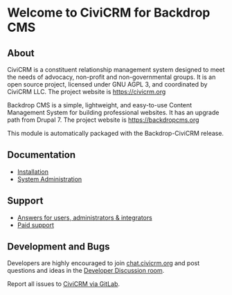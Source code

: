 Welcome to CiviCRM for Backdrop CMS
=====================================

About
-----

CiviCRM is a constituent relationship management system designed to
meet the needs of advocacy, non-profit and non-governmental groups.
It is an open source project, licensed under GNU AGPL 3, and
coordinated by CiviCRM LLC. The project website is https://civicrm.org

Backdrop CMS is a simple, lightweight, and easy-to-use Content Management
System for building professional websites. It has an upgrade path from
Drupal 7. The project website is https://backdropcms.org

This module is automatically packaged with the Backdrop-CiviCRM release.

Documentation
-------------

 - [Installation](https://docs.civicrm.org/installation/en/latest/backdrop/)
 - [System Administration](https://docs.civicrm.org/sysadmin/en/latest/integration/backdrop/)

Support
-------

 - [Answers for users, administrators & integrators](https://civicrm.stackexchange.com/questions/tagged/backdrop)
 - [Paid support](https://civicrm.org/partners-contributors?custom_181=All&country_id=All&custom_157=All&cms=Backdrop)


Development and Bugs
--------------------

Developers are highly encouraged to join [chat.civicrm.org](https://chat.civicrm.org) and post
questions and ideas in the [Developer Discussion room](https://chat.civicrm.org/civicrm/channels/dev).

Report all issues to [CiviCRM via GitLab](https://lab.civicrm.org/dev/backdrop/-/issues).
